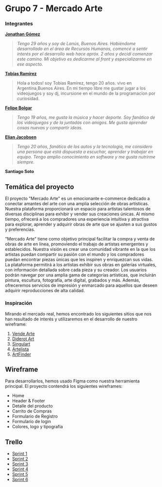 # Grupo 7 - Mercado Arte

### Integrantes
**[Jonathan Gómez](https://www.linkedin.com/in/gomezjonathanwd/)**
> _Tengo 29 años y soy de Lanús, Buenos Aires. Habiéndome desarrollado en el área de Recursos Humanos, comencé a sentir interés por el desarrollo web hace apróx. 2 años y decidí comenzar este camino. Mi objetivo es dedicarme al front y especializarme en ese aspecto._
>
**[Tobías Ramírez](https://www.linkedin.com/in/tobias-ramirez-026863277/)**
>Hola a todos! soy Tobias Ramirez, tengo 20 años. vivo en Argentina,Buenos Aires. En mi tiempo libre me gustar jugar a los videojuegos y soy dj, incursione en el mundo de la programacion por curiosidad. 

**[Felipe Bolgar](https://www.linkedin.com/in/felipe-bolgar-b08648285/)**
>_Tengo 19 años, me gusta la mùsica y hacer deporte. Soy fanàtico de los videojuegos y de la juntadas con amigos. Me gusta aprender cosas nuevas y compartir ideas._
>
**[Elian Jacobsen](https://www.linkedin.com/in/elian-jacobsen-96a74a263/)**
>_Tengo 20 años, fanático de los autos y la tecnologia, me considero una persona que está dispuesta a escuchar, aprender y trabajar en equipo. Tengo amplio conocimiento en software y me gusta nutrirme siempre._
>
**Santiago Soto**

## Temática del proyecto
El proyecto "Mercado Arte" es un emocionante e-commerce dedicado a conectar amantes del arte con una amplia selección de obras artísticas. Nuestra plataforma proporcionará un espacio para artistas talentosos de diversas disciplinas para exhibir y vender sus creaciones únicas. Al mismo tiempo, ofrecerá a los compradores una experiencia intuitiva y atractiva para explorar, aprender y adquirir obras de arte que se ajusten a sus gustos y preferencias.

"Mercado Arte" tiene como objetivo principal facilitar la compra y venta de obras de arte en línea, promoviendo el trabajo de artistas emergentes y establecidos. Nuestra visión es crear una comunidad vibrante en la que los artistas puedan compartir su pasión con el mundo y los compradores puedan encontrar piezas únicas que les inspiren y enriquezcan sus vidas.
La plataforma permitirá a los artistas exhibir sus obras en galerías virtuales, con información detallada sobre cada pieza y su creador. Los usuarios podrán navegar por una amplia gama de categorías artísticas, que incluirán pintura, escultura, fotografía, arte digital, grabados y más. Además, ofreceremos servicios de impresión y enmarcado para aquellos que deseen adquirir reproducciones de alta calidad.

### Inspiración
Mirando el mercado real, hemos encontrado los siguientes sitios que nos han resultado de interés y utilizaremos en el desarrollo de nuestro wireframe:
1. [Vende Arte](https://ventadearte.com.ar/)
2. [Diderot Art](https://www.diderot.art/)
3. [Singulart](https://www.singulart.com/es/)
4. [Artelista](https://www.artelista.com/)
5. [ArtFinder](https://www.artfinder.com/#/)


## Wireframe
Para desarrollarlos, hemos usado Figma como nuestra herramienta principal. El proyecto contendrá los siguientes wireframes:
* Home
* Header & Footer
* Detalle del producto
* Carrito de Compras
* Formulario de Registro
* Formulario de login
* Colores, logo y tipografía


## Trello
* [Sprint 1](https://trello.com/b/aXoa0MKB/dh-working)
* [Sprint 2](https://trello.com/b/mAJ9JktW/sprint-2)
* [Sprint 3](https://trello.com/b/MO6P0RYt/sprint-3)
* [Sprint 4](https://trello.com/b/GAbLoZM8/sprint-4)
* [Sprint 5](https://trello.com/b/Cz22oo9t/sprint-5)
* [Sprint 6](https://trello.com/b/XAxFM2Yy/sprint-6)